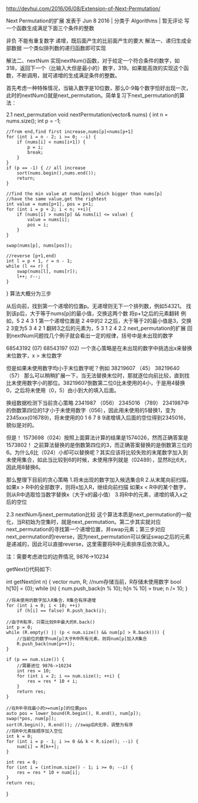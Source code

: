 http://devhui.com/2016/06/08/Extension-of-Next-Permutation/

Next Permutation的扩展
发表于 Jun 8 2016   |   分类于 Algorithms   |   暂无评论
写一个函数生成满足下面三个条件的整数

非负
不能有重复数字
递增，既后面产生的比前面产生的要大
解法一、递归生成全部数据
一个类似排列数的递归函数即可实现

解法二、nextNum
实现nextNum()函数，对于给定一个符合条件的数字，如318，返回下一个（比输入大但是最小的）数字，319。如果能高效的实现这个函数，不断调用，就可递增的生成满足条件的整数。

首先考虑一种特殊情况，当输入数字是10位数，那么0-9每个数字恰好出现一次，此时的nextNum()就是next_permutation。简单复习下next_permutation的算法：

2.1 next_permutation
void nextPermutation(vector<int>& nums) {
    int n = nums.size();
    int p = -1;

    //from end,find first increase,nums[p]<nums[p+1]
    for (int i = n - 2; i >= 0; --i) {
        if (nums[i] < nums[i+1]) {
            p = i;
            break;
        }
    }
    if (p == -1) { // all increase
        sort(nums.begin(),nums.end());
        return;
    }

    //find the min value at nums[pos] which bigger than nums[p]
    //have the same value,get the rightest
    int value = nums[p+1], pos = p+1;
    for (int i = p + 2; i < n; ++i){
        if (nums[i] > nums[p] && nums[i] <= value) {
            value = nums[i];
            pos = i;
        }
    }

    swap(nums[p], nums[pos]);

    //reverse [p+1,end)
    int l = p + 1, r = n - 1;
    while (l <= r) {
        swap(nums[l], nums[r]);
        l++; r--;
    }
}
算法大概分为三步

从后向前，找到第一个递增的位置p。无递增则无下一个排列数，例如54321。
找到该p后，大于等于nums[p]的最小值，交换这两个数
将p+1之后的元素翻转
例如，5 2 4 3 1
第一个递增位置是 2 4中的2
2之后，大于等于2的最小值是3，交换2 3变为5 3 4 2 1
翻转3之后的元素为，5 3 1 2 4
2.2 next_permutation的扩展
回到nextNum问题找几个例子就会看出一定的规律，括号中是未出现的数字

68543192 (07)
68543197 (02)
一个贪心策略是在未出现的数字中挑选出x来替换末位数字，x > 末位数字

但是如果未使用数字均小于末位数字呢？例如
38219607 （45）
38219640 （57）
那么可以稍稍扩展一下，当无法替换末位时，那就逐位向前比较，直到找比未使用数字小的那位。38219607倒数第二位0比未使用的4小，于是用4替换0，之后将未使用（0，5）由小到大的填入后面。

换组数据检测下当前贪心策略
2341987 （056）
2345016 （789）
2341987中的倒数第四位的1才小于未使用数字（056），因此用未使用的5替换1，变为2345xxx(016789)，将未使用的0 1 6 7 8 9递增填入后面的空位得到2345016，貌似是对的。

但是！
1573698（024）按照上面算法计算的结果是1574026，然而正确答案是1573802！
之前算法替换的是倒数第四位的3，而正确答案替换的是倒数第三位的6。为什么6比（024）小却可以替换呢？其实应该将比较失败的末尾数字加入到未使用集合，如此当比较到6的时候，未使用序列就是（02489），显然8比6大，因此用8替换6。

那么整理下目前的贪心策略
1.将未出现的数字加入候选集合R
2.从末尾向前扫描，
如果x > R中的全部数字，则将x加入R，继续向前扫描
如果x < R中的某个数字，则从R中选取恰当数字替换x（大于x的最小值）
3.将R中的元素，递增的填入x之后的空位

2.3 nextNum与next_permutation比较
这个算法本质是next_permutation的一般化，当R初始为空集时，就是next_permutation。第二步其实就对应next_permutation的寻找第一个递增位置，并swap元素；第三步对应next_permutation的reverse，因为next_permutation可以保证swap之后的元素是递减的，因此可以直接reverse，这里需要将R中元素排序后依次填入。

注：需要考虑进位的边界情况, 9876->10234

getNext()代码如下:

int getNext(int n) {
    vector<int> num, R; //num存储当前，R存储未使用数字
    bool h[10] = {0};
    while (n) {
        num.push_back(n % 10);
        h[n % 10] = true;
        n /= 10;
    }

    //将未使用的数字加入R集合，R集合有序递增
    for (int i = 0; i < 10; ++i)
        if (h[i] == false) R.push_back(i);

    //由于R有序，只需比较R中最大的R.back()
    int p = 0;
    while (R.empty() || (p < num.size() && num[p] > R.back())) {
        //当前位的数字num[p]大于R中所有元素，则将num[p]加入R集合
        R.push_back(num[p++]);
    }

    if (p == num.size()) {
        //需要进位 9876->10234
        int res = 10;
        for (int i = 2; i <= num.size(); ++i) {
            res = res * 10 + i;
        }
        return res;
    }

    //在R中寻找最小的>=num[p]的位置pos
    auto pos = lower_bound(R.begin(), R.end(), num[p]);
    swap(*pos, num[p]);
    sort(R.begin(), R.end()); //swap后R无序，调整为有序
    //将R中元素按顺序加入空位
    int k = 0;
    for (int i = p - 1; i >= 0 && k < R.size(); --i) {
        num[i] = R[k++];
    }

    int res = 0;
    for (int i = (int)num.size() - 1; i >= 0; --i) {
        res = res * 10 + num[i];
    }
    return res;
}

